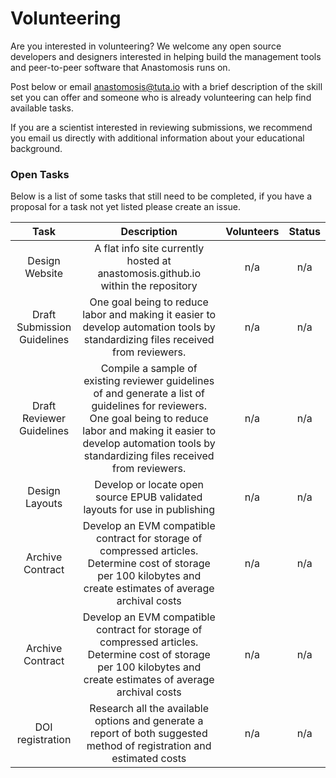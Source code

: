 # Volunteering
Are you interested in volunteering? We welcome any open source developers and designers interested in helping build the management tools and peer-to-peer software that Anastomosis runs on.

Post below or email [anastomosis@tuta.io](mailto://anastomosis@tuta.io) with a brief description of the skill set you can offer and someone who is already volunteering can help find available tasks.

If you are a scientist interested in reviewing submissions, we recommend you email us directly with  additional information about your educational background.

### Open Tasks
Below is a list of some tasks that still need to be completed, if you have a proposal for a task not yet listed please create an issue.

| Task              | Description                                                   | Volunteers  | Status         |
|:-----------------:|:-------------------------------------------------------------:|:-----------:|:--------------:|
| Design Website    | A flat info site currently hosted at anastomosis.github.io within the repository | n/a | n/a |
| Draft Submission Guidelines  | One goal being to reduce labor and making it easier to develop automation tools by standardizing files received from reviewers.      | n/a | n/a |
| Draft Reviewer Guidelines | Compile a sample of existing reviewer guidelines of and generate a list of guidelines for reviewers. One goal being to reduce labor and making it easier to develop automation tools by standardizing files received from reviewers.     |  n/a  |  n/a |
| Design Layouts    | Develop or locate open source EPUB validated layouts for use in publishing | n/a | n/a |
| Archive Contract    | Develop an EVM compatible contract for storage of compressed articles. Determine cost of storage per 100 kilobytes and create estimates of average archival costs | n/a | n/a |
| Archive Contract    | Develop an EVM compatible contract for storage of compressed articles. Determine cost of storage per 100 kilobytes and create estimates of average archival costs | n/a | n/a |
| DOI registration    | Research all the available options and generate a report of both suggested method of registration and estimated costs | n/a | n/a |
